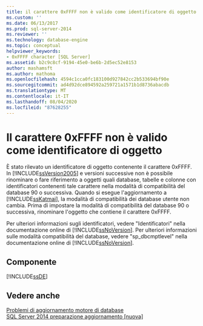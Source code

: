 ```yaml
---
title: il carattere 0xFFFF non è valido come identificatore di oggetto | Microsoft Docs
ms.custom: ''
ms.date: 06/13/2017
ms.prod: sql-server-2014
ms.reviewer: ''
ms.technology: database-engine
ms.topic: conceptual
helpviewer_keywords:
- 0xFFFF character [SQL Server]
ms.assetid: b2c9c8cf-9194-45e0-be6b-2d5ec52e8153
author: mashamsft
ms.author: mathoma
ms.openlocfilehash: 4594c1cca0fc183100d927842cc2b533694bf90e
ms.sourcegitcommit: ad4d92dce894592a259721a1571b1d8736abacdb
ms.translationtype: MT
ms.contentlocale: it-IT
ms.lasthandoff: 08/04/2020
ms.locfileid: "87628255"
---
```

# <a name="0xffff-character-is-not-valid-as-an-object-identifier"></a>Il carattere 0xFFFF non è valido come identificatore di oggetto
  È stato rilevato un identificatore di oggetto contenente il carattere 0xFFFF. In [!INCLUDE[ssVersion2005](../../includes/ssversion2005-md.md)] e versioni successive non è possibile rinominare o fare riferimento a oggetti quali database, tabelle e colonne con identificatori contenenti tale carattere nella modalità di compatibilità del database 90 o successiva. Quando si esegue l'aggiornamento a [!INCLUDE[ssKatmai](../../includes/sskatmai-md.md)], la modalità di compatibilità dei database utente non cambia. Prima di impostare la modalità di compatibilità del database 90 o successiva, rinominare l'oggetto che contiene il carattere 0xFFFF.  
  
 Per ulteriori informazioni sugli identificatori, vedere "Identificatori" nella documentazione online di [!INCLUDE[ssNoVersion](../../includes/ssnoversion-md.md)]. Per ulteriori informazioni sulle modalità compatibilità del database, vedere "sp_dbcmptlevel" nella documentazione online di [!INCLUDE[ssNoVersion](../../includes/ssnoversion-md.md)].  
  
## <a name="component"></a>Componente  
 [!INCLUDE[ssDE](../../includes/ssde-md.md)]  
  
## <a name="see-also"></a>Vedere anche  
 [Problemi di aggiornamento motore di database](../../../2014/sql-server/install/database-engine-upgrade-issues.md)   
 [SQL Server 2014 preparazione aggiornamento &#91;nuova&#93;](sql-server-2014-upgrade-advisor.md)  
  
  
